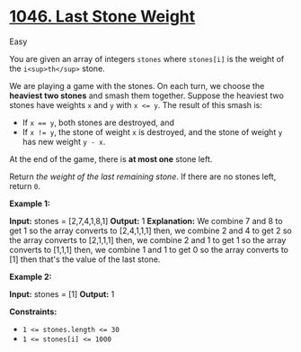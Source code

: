 # [1046\. Last Stone Weight](https://leetcode.com/problems/last-stone-weight/)

Easy

You are given an array of integers `stones` where `stones[i]` is the weight of the `i<sup>th</sup>` stone.

We are playing a game with the stones. On each turn, we choose the **heaviest two stones** and smash them together. Suppose the heaviest two stones have weights `x` and `y` with `x <= y`. The result of this smash is:

- If `x == y`, both stones are destroyed, and
- If `x != y`, the stone of weight `x` is destroyed, and the stone of weight `y` has new weight `y - x`.

At the end of the game, there is **at most one** stone left.

Return _the weight of the last remaining stone_. If there are no stones left, return `0`.

**Example 1:**

**Input:** stones = \[2,7,4,1,8,1\]
**Output:** 1
**Explanation:**
We combine 7 and 8 to get 1 so the array converts to \[2,4,1,1,1\] then,
we combine 2 and 4 to get 2 so the array converts to \[2,1,1,1\] then,
we combine 2 and 1 to get 1 so the array converts to \[1,1,1\] then,
we combine 1 and 1 to get 0 so the array converts to \[1\] then that's the value of the last stone.

**Example 2:**

**Input:** stones = \[1\]
**Output:** 1

**Constraints:**

- `1 <= stones.length <= 30`
- `1 <= stones[i] <= 1000`
